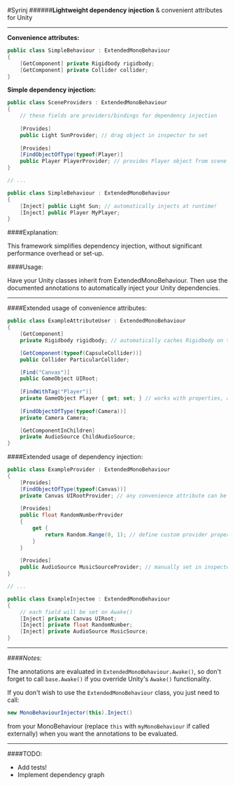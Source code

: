#Syrinj
######**Lightweight dependency injection** & convenient attributes for Unity

---

**Convenience attributes:**
```csharp
public class SimpleBehaviour : ExtendedMonoBehaviour
{
    [GetComponent] private Rigidbody rigidbody;
    [GetComponent] private Collider collider;
}
```

**Simple dependency injection:**
```csharp
public class SceneProviders : ExtendedMonoBehaviour 
{
    // these fields are providers/bindings for dependency injection
    
    [Provides] 
    public Light SunProvider; // drag object in inspector to set
    
    [Provides]
    [FindObjectOfType(typeof(Player)]
    public Player PlayerProvider; // provides Player object from scene
}

// ...

public class SimpleBehaviour : ExtendedMonoBehaviour
{
    [Inject] public Light Sun; // automatically injects at runtime!
    [Inject] public Player MyPlayer;
}
```

####Explanation:

This framework simplifies dependency injection, without significant performance overhead or set-up. 

####Usage:

Have your Unity classes inherit from ExtendedMonoBehaviour. Then use the documented annotations to automatically inject your Unity dependencies.

---

####Extended usage of convenience attributes:

```csharp
public class ExampleAttributeUser : ExtendedMonoBehaviour
{
    [GetComponent] 
    private Rigidbody rigidbody; // automatically caches Rigidbody on this object

    [GetComponent(typeof(CapsuleCollider))]
    public Collider ParticularCollider;

    [Find("Canvas")]
    public GameObject UIRoot;
    
    [FindWithTag("Player")]
    private GameObject Player { get; set; } // works with properties, as long as they can be set
    
    [FindObjectOfType(typeof(Camera))]
    private Camera Camera;

    [GetComponentInChildren]
    private AudioSource ChildAudioSource;
}
```

####Extended usage of dependency injection:
```csharp
public class ExampleProvider : ExtendedMonoBehaviour
{
    [Provides]
    [FindObjectOfType(typeof(Canvas))]
    private Canvas UIRootProvider; // any convenience attribute can be combined with "Provides"
    
    [Provides]
    public float RandomNumberProvider 
    {
        get {
            return Random.Range(0, 1); // define custom provider properties, this will evaluate each injection
        }
    }
    
    [Provides]
    public AudioSource MusicSourceProvider; // manually set in inspector
}

// ...

public class ExampleInjectee : ExtendedMonoBehaviour
{
    // each field will be set on Awake()
    [Inject] private Canvas UIRoot;
    [Inject] private float RandomNumber;
    [Inject] private AudioSource MusicSource;
}
```

---
####*Notes:*

The annotations are evaluated in `ExtendedMonoBehaviour.Awake()`, so don't forget to call `base.Awake()` if you override Unity's `Awake()` functionality.

If you don't wish to use the `ExtendedMonoBehaviour` class, you just need to call: 

```csharp 
new MonoBehaviourInjector(this).Inject()
```

from your MonoBehaviour (replace `this` with `myMonoBehaviour` if called externally) when you want the annotations to be evaluated.

---

####TODO:
* Add tests!
* Implement dependency graph
